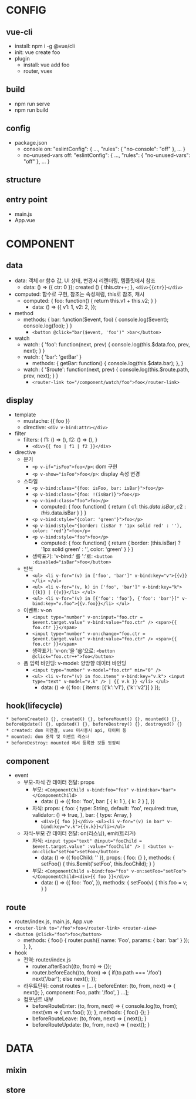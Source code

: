 # CONFIG

## vue-cli
* install: npm i -g @vue/cli
* init: vue create foo
* plugin
    * install: vue add foo
    * router, vuex

## build
* npm run serve
* npm run build

## config
* package.json
    * console on: "eslintConfig": { ..., "rules": { "no-console": "off" }, ... }
    * no-unused-vars off: "eslintConfig": { ..., "rules": { "no-unused-vars": "off" }, ... }

## structure

## entry point
* main.js
* App.vue


# COMPONENT

## data
* data: 객체 or 함수 값, UI 상태, 변경시 리렌더링, 템플릿에서 참조
    * data: () => ({ ctr: 0 }); created () { this.ctr++; }, ```<div>{{ctr}}</div>```
* computed: 함수로 구현, 참조는 속성처럼, this로 참조, 캐시
    * computed: { foo: function() { return this.v1 + this.v2; } }
        * data: () => ({ v1: 1, v2: 2, });
* method
    * methods: { bar: function($event, foo) { console.log($event); console.log(foo); } }
        * ```<button @click="bar($event, 'foo')" >bar</button>```
* watch
    * watch: { 'foo': function(next, prev) { console.log(this.$data.foo, prev, next); } }
    * watch: { 'bar': 'getBar' }
        * methods: { getBar: function() { console.log(this.$data.bar); }, }
    * watch: { '$route': function(next, prev) { console.log(this.$route.path, prev, next); } }
        * ```<router-link to="/component/watch/foo">foo</router-link>```

## display 
* template
    * mustache: {{ foo }}
    * directive: ```<div v-bind:attr></div>```
* filter
    * filters: { f1: () => (), f2: () => (), }
        * ```<div>{{ foo | f1 | f2 }}</div>```
* directive
    * 분기
        * ```<p v-if="isFoo">foo</p>```: dom 구현
        * ```<p v-show="isFoo">foo</p>```: display 속성 변경
    * 스타일
        * ```<p v-bind:class="{foo: isFoo, bar: isBar}">foo</p>```
        * ```<p v-bind:class="{foo: !(isBar)}">foo</p>```
        * ```<p v-bind:class="foo">foo</p>```
            * computed: { foo: function() { return { c1: this.$data.isBar, c2: this.$data.isBar } } }
        * ```<p v-bind:style="{color: 'green'}">foo</p>```
        * ```<p v-bind:style="{border: (isBar ? '1px solid red' : ''), color: 'red'}">foo</p>```
        * ```<p v-bind:style="foo">foo</p>```
            * computed: { foo: function() { return { border: (this.isBar) ? '1px solid green' : '', color: 'green' } } }
        * 생략표기: 'v-bind:' 를 ':'로: ```<button :disabled="isBar">foo</button>```
    * 반복
        * ```<ul> <li v-for="(v) in ['foo', 'bar']" v-bind:key="v">{{v}}</li> </ul>```
        * ```<ul> <li v-for="(v, k) in ['foo', 'bar']" v-bind:key="k">{{k}} | {{v}}</li> </ul>```
        * ```<ul> <li v-for="(v) in [{'foo': 'foo'}, {'foo': 'bar'}]" v-bind:key="v.foo">{{v.foo}}</li> </ul>```
    * 이벤트: v-on
        * ```<input type="number" v-on:input="foo.ctr = $event.target.value" v-bind:value="foo.ctr" /> <span>{{ foo.ctr }}</span>```
        * ```<input type="number" v-on:change="foo.ctr = $event.target.value" v-bind:value="foo.ctr" /> <span>{{ foo.ctr }}</span>```
        * 생략표기: 'v-on:'을 '@'으로: ```<button @click="foo.ctr++">foo</button>```
    * 폼 입력 바인딩: v-model: 양방향 데이터 바인딩
        * ```<input type="number" v-model="foo.ctr" min="0" />```
        * ```<ul> <li v-for="(v) in foo.items" v-bind:key="v.k"> <input type="text" v-model="v.k" /> | {{ v.k }} </li> </ul>```
            * data: () => ({ foo: { items: [{'k':'v1'}, {'k':'v2'}] } });

## hook(lifecycle)
    * beforeCreate() {}, created() {}, beforeMount() {}, mounted() {}, beforeUpdate() {}, updated() {}, beforeDestroy() {}, destroyed() {}
    * created: dom 미연결, vuex 미사용시 api, 타이머 등
    * mounted: dom 조작 및 이벤트 리스너
    * beforeDestroy: mounted 에서 등록한 것들 뒷정리

## component
* event
    * 부모-자식 간 데이터 전달: props
        * 부모: ```<ComponentChild v-bind:foo="foo" v-bind:bar="bar"></ComponentChild>```
            * data: () => ({ foo: 'foo', bar: [ { k: 1 }, { k: 2 } ], })
        * 자식: props: { foo: { type: String, default: 'foo', required: true, validator: () => true, }, bar: { type: Array, }
            * ```<div>{{ foo }}</div> <ul><li v-for="(v) in bar" v-bind:key="v.k">{{v.k}}</li></ul>```
    * 자식-부모 간 데이터 전달: on(리스닝), emit(트리거)
        * 자식: ```<input type="text" @input="fooChild = $event.target.value" :value="fooChild" /> | <button v-on:click="setFoo">setFoo</button>```
            * data: () => ({ fooChild: '' }), props: { foo: {} }, methods: { setFoo() { this.$emit('setFoo', this.fooChild); } }
        * 부모: ```<ComponentChild v-bind:foo="foo" v-on:setFoo="setFoo"></ComponentChild><div>{{ foo }}</div>```
            * data: () => ({ foo: 'foo', }), methods: { setFoo(v) { this.foo = v; } }

## route
* router/index.js, main.js, App.vue
* ```<router-link to="/foo">foo</router-link> <router-view>```
* ```<button @click="foo">foo</button>```
    * methods: { foo() { router.push({ name: 'Foo', params: { bar: 'bar' } }); }, },
* hook
    * 전역: router/index.js
        * router.afterEach((to, from) => {});
        * router.beforeEach((to, from) => { if(to.path === '/foo') next('/bar'); else next(); });
    * 라우트단위: const routes = [... { beforeEnter: (to, from, next) => { next(); }, component: Foo, path: '/foo', } ...];
    * 컴포넌트 내부
        * beforeRouteEnter: (to, from, next) => { console.log(to, from); next(vm => { vm.foo(); }); }, methods: { foo() {}; }
        * beforeRouteLeave: (to, from, next) => { next(); }
        * beforeRouteUpdate: (to, from, next) => { next(); }

# DATA

## mixin

## store


